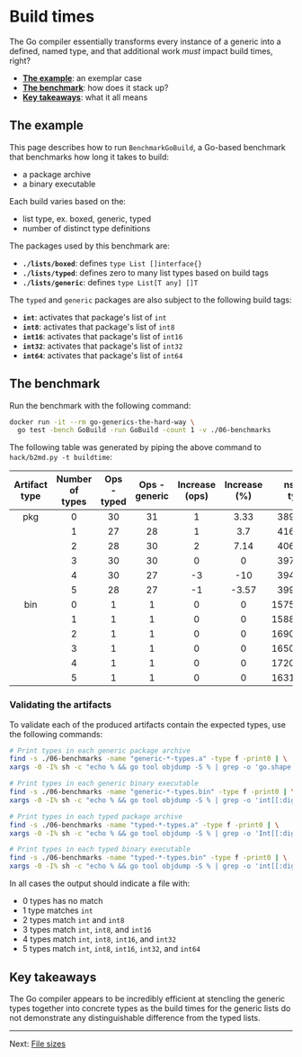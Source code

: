# Build times

The Go compiler essentially transforms every instance of a generic into a defined, named type, and that additional work _must_ impact build times, right?

* [**The example**](#the-example): an exemplar case
* [**The benchmark**](#the-benchmark): how does it stack up?
* [**Key takeaways**](#key-takeaways): what it all means


## The example

This page describes how to run `BenchmarkGoBuild`, a Go-based benchmark that benchmarks how long it takes to build:

* a package archive
* a binary executable

Each build varies based on the:

* list type, ex. boxed, generic, typed
* number of distinct type definitions

The packages used by this benchmark are:

* **`./lists/boxed`**: defines `type List []interface{}`
* **`./lists/typed`**: defines zero to many list types based on build tags
* **`./lists/generic`**: defines `type List[T any] []T`

The `typed` and `generic` packages are also subject to the following build tags:

* **`int`**: activates that package's list of `int`
* **`int8`**: activates that package's list of `int8`
* **`int16`**: activates that package's list of `int16`
* **`int32`**: activates that package's list of `int32`
* **`int64`**: activates that package's list of `int64`


## The benchmark

Run the benchmark with the following command:

```bash
docker run -it --rm go-generics-the-hard-way \
  go test -bench GoBuild -run GoBuild -count 1 -v ./06-benchmarks
```

The following table was generated by piping the above command to `hack/b2md.py -t buildtime`:

| Artifact type | Number of types | Ops - typed | Ops - generic | Increase (ops) | Increase (%) | ns/op - typed | ns/op - generic | Increase (ns/op) | Increase (%) |
|:-------------:|:---------------:|:-----------:|:-------------:|:--------------:|:------------:|:-------------:|:---------------:|:----------------:|:------------:|
| pkg | 0 | 30 | 31 | 1 | 3.33 | 38920897 | 36911568 | -2009329 | -5.16 |
|  | 1 | 27 | 28 | 1 | 3.7 | 41662250 | 39276738 | -2385512 | -5.73 |
|  | 2 | 28 | 30 | 2 | 7.14 | 40618555 | 41801543 | 1182988 | 2.91 |
|  | 3 | 30 | 30 | 0 | 0 | 39767116 | 39966252 | 199136 | 0.5 |
|  | 4 | 30 | 27 | -3 | -10 | 39445407 | 42310255 | 2864848 | 7.26 |
|  | 5 | 28 | 27 | -1 | -3.57 | 39945665 | 42252446 | 2306781 | 5.77 |
| bin | 0 | 1 | 1 | 0 | 0 | 1575856128 | 1621482710 | 45626582 | 2.9 |
|  | 1 | 1 | 1 | 0 | 0 | 1588863799 | 1572409429 | -16454370 | -1.04 |
|  | 2 | 1 | 1 | 0 | 0 | 1690833210 | 1643376398 | -47456812 | -2.81 |
|  | 3 | 1 | 1 | 0 | 0 | 1650099076 | 1602027340 | -48071736 | -2.91 |
|  | 4 | 1 | 1 | 0 | 0 | 1720921554 | 1604378688 | -116542866 | -6.77 |
|  | 5 | 1 | 1 | 0 | 0 | 1631208265 | 1601904971 | -29303294 | -1.8 |

### Validating the artifacts

To validate each of the produced artifacts contain the expected types, use the following commands:

```bash
# Print types in each generic package archive
find -s ./06-benchmarks -name "generic-*-types.a" -type f -print0 | \
xargs -0 -I% sh -c "echo % && go tool objdump -S % | grep -o 'go.shape.int[[:digit:]_]\{1,\}' | sort -ru && echo"
```

```bash
# Print types in each generic binary executable
find -s ./06-benchmarks -name "generic-*-types.bin" -type f -print0 | \
xargs -0 -I% sh -c "echo % && go tool objdump -S % | grep -o 'int[[:digit:]]\{0,\}List' | sort -ru && echo"
```

```bash
# Print types in each typed package archive
find -s ./06-benchmarks -name "typed-*-types.a" -type f -print0 | \
xargs -0 -I% sh -c "echo % && go tool objdump -S % | grep -o 'Int[[:digit:]]\{0,\}List' | sort -ru && echo"
```

```bash
# Print types in each typed binary executable
find -s ./06-benchmarks -name "typed-*-types.bin" -type f -print0 | \
xargs -0 -I% sh -c "echo % && go tool objdump -S % | grep -o 'int[[:digit:]]\{0,\}List' | sort -ru && echo"
```

In all cases the output should indicate a file with:

* 0 types has no match
* 1 type matches `int`
* 2 types match `int` and `int8`
* 3 types match `int`, `int8`, and `int16`
* 4 types match `int`, `int8`, `int16`, and `int32`
* 5 types match `int`, `int8`, `int16`, `int32`, and `int64`

## Key takeaways

The Go compiler appears to be incredibly efficient at stencling the generic types together into concrete types as the build times for the generic lists do not demonstrate any distinguishable difference from the typed lists.

---

Next: [File sizes](./03-file-sizes.md)
